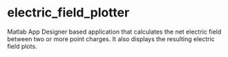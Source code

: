# electric_field_plotter
 Matlab App Designer based application that calculates the net electric field between two or more point charges. It also displays the resulting electric field plots.
